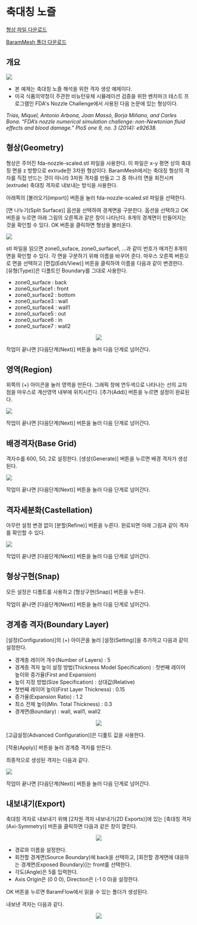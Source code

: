 # 축대칭 노즐

[형상 파일 다운로드](https://drive.google.com/file/d/1mWnujK9XPQyt5gnSD0Z4cF3hP67tHVA1/view?usp=sharing) 

[BaramMesh 폴더 다운로드](https://drive.google.com/file/d/1h3VUvhbEv6gdD8tPpWSNXwshjvHYwYch/view?usp=sharing)

## 개요 

[![](https://github.com/nextfoam/baram-pages/raw/main/screenshots/blood/intro.png)](https://github.com/nextfoam/baram-pages/raw/main/screenshots/blood/intro.png)

* 본 예제는 축대칭 노즐 해석을 위한 격자 생성 예제이다.
* 미국 식품의약청이 주관한 비뉴턴유체 시뮬레이션 검증을 위한 벤치마크 테스트 프로그램인 FDA's Nozzle Challenge에서 사용된 다음 논문에 있는 형상이다.

_Trias, Miquel, Antonio Arbona, Joan Massó, Borja Miñano, and Carles Bona. “FDA’s nozzle numerical simulation challenge: non-Newtonian fluid effects and blood damage.” PloS one 9, no. 3 (2014): e92638._ 

## 형상(Geometry)

형상은 주어진 fda-nozzle-scaled.stl 파일을 사용한다. 이 파일은 x-y 평면 상의 축대칭 면을 z 방향으로 extrude한 3차원 형상이다. BaramMesh에서는 축대칭 형상의 격자를 직접 만드는 것이 아니라 3차원 격자를 만들고 그 중 하나의 면을 회전시켜(extrude) 축대칭 격자로 내보내는 방식을 사용한다.

아래쪽의 [불러오기(import)] 버튼을 눌러 fda-nozzle-scaled.stl 파일을 선택한다.

[면 나누기(Split Surface)] 옵션을 선택하여 경계면을 구분한다. 옵션을 선택하고 OK 버튼을 누르면 아래 그림의 오른쪽과 같은 창이 나타난다. 8개의 경계면이 만들어지는 것을 확인할 수 있다. OK 버튼을 클릭하면 형상을 불러온다.

[![](https://github.com/nextfoam/baram-pages/raw/main/screenshots/mesh/nonNewtonianNozzle/importSTL.png)](https://github.com/nextfoam/baram-pages/raw/main/screenshots/mesh/nonNewtonianNozzle/importSTL.png)

stl 파일을 읽으면 zone0\_suface, zone0\_surface1, ...과 같이 번호가 매겨진 8개의 면을 확인할 수 있다. 각 면을 구분하기 위해 이름을 바꾸어 준다. 마우스 오른쪽 버튼으로 면을 선택하고 [편집(Edit/View)] 버튼을 클릭하여 이름을 다음과 같이 변경한다. [유형(Type)]은 디폴트인 Boundary를 그대로 사용한다.

+ zone0\_surface : back
+ zone0\_surface1 : front
+ zone0\_surface2 : bottom
+ zone0\_surface3 : wall
+ zone0\_surface4 : wall1
+ zone0\_surface5 : out
+ zone0\_surface6 : in
+ zone0\_surface7 : wall2


<p align='center'>
    <img src="https://github.com/nextfoam/baram-pages/raw/main/screenshots/mesh/nonNewtonianNozzle/changeName.png"  >
    <br> 
</p>

작업이 끝나면 [다음단계(Next)] 버튼을 눌러 다음 단계로 넘어간다.

<!-------------------------------------------------------------------------------------------------->
## 영역(Region)

위쪽의 (+) 아이콘을 눌러 영역을 만든다. 그래픽 창에 연두색으로 나타나는 선의 교차점을 마우스로 계산영역 내부에 위치시킨다. [추가(Add)] 버튼을 누르면 설정이 완료된다.

[![](https://github.com/nextfoam/baram-pages/raw/main/screenshots/mesh/nonNewtonianNozzle/region.png)](https://github.com/nextfoam/baram-pages/raw/main/screenshots/mesh/nonNewtonianNozzle/region.png)

작업이 끝나면 [다음단계(Next)] 버튼을 눌러 다음 단계로 넘어간다.

<!-------------------------------------------------------------------------------------------------->
## 배경격자(Base Grid)

격자수를 600, 50, 2로 설정한다. [생성(Generate)] 버튼을 누르면 배경 격자가 생성된다.

[![](https://github.com/nextfoam/baram-pages/raw/main/screenshots/mesh/nonNewtonianNozzle/baseGrid.png)](https://github.com/nextfoam/baram-pages/raw/main/screenshots/mesh/nonNewtonianNozzle/baseGrid.png)

작업이 끝나면 [다음단계(Next)] 버튼을 눌러 다음 단계로 넘어간다.

<!-------------------------------------------------------------------------------------------------->
## 격자세분화(Castellation)

아무런 설정 변경 없이 [분할(Refine)] 버튼을 누른다. 완료되면 아래 그림과 같이 격자를 확인할 수 있다.

[![](https://github.com/nextfoam/baram-pages/raw/main/screenshots/mesh/nonNewtonianNozzle/castel.png)](https://github.com/nextfoam/baram-pages/raw/main/screenshots/mesh/nonNewtonianNozzle/castel.png)

작업이 끝나면 [다음단계(Next)] 버튼을 눌러 다음 단계로 넘어간다.

<!-------------------------------------------------------------------------------------------------->
## 형상구현(Snap)

모든 설정은 디폴트를 사용하고 [형상구현(Snap)] 버튼을 누른다.

작업이 끝나면 [다음단계(Next)] 버튼을 눌러 다음 단계로 넘어간다.

<!-------------------------------------------------------------------------------------------------->
## 경계층 격자(Boundary Layer)

[설정(Configuration)]의 (+) 아이콘을 눌러 [설정(Setting)]을 추가하고 다음과 같이 설정한다.

+ 경계층 레이어 개수(Number of Layers) : 5
+ 경계층 격자 높이 설정 방법(Thickness Model Specification) : 첫번째 레이어 높이와 증가율(First and Expansion)
+ 높이 지정 방법(Size Specification) : 상대값(Relative)
+ 첫번째 레이어 높이(First Layer Thickness) : 0.15
+ 증가율(Expansion Ratio) : 1.2
+ 최소 전체 높이(Min. Total Thickness) : 0.3
+ 경계면(Boundary) : wall, wall1, wall2

<p align='center'>
    <img src="https://github.com/nextfoam/baram-pages/raw/main/screenshots/mesh/nonNewtonianNozzle/nozzle_layer.png"  >
    <br> 
</p>

[고급설정(Advanced Configuration)]은 디폹트 값을 사용한다.

[적용(Apply)] 버튼을 눌러 경계층 격자를 만든다.

최종적으로 생성된 격자는 다음과 같다. 

[![](https://github.com/nextfoam/baram-pages/raw/main/screenshots/mesh/nonNewtonianNozzle/layer.png)](https://github.com/nextfoam/baram-pages/raw/main/screenshots/mesh/nonNewtonianNozzle/layer.png)

작업이 끝나면 [다음단계(Next)] 버튼을 눌러 다음 단계로 넘어간다.

<!-------------------------------------------------------------------------------------------------->
## 내보내기(Export)

축대칭 격자로 내보내기 위해 [2차원 격자 내보내기(2D Exports)]에 있는 [축대칭 격자(Axi-Symmetry)] 버튼을 클릭하면 다음과 같은 창이 열린다.

<p align='center'>
    <img src="https://github.com/nextfoam/baram-pages/raw/main/screenshots/mesh/nonNewtonianNozzle/nozzle_export.png"  >
    <br> 
</p>

+ 경로와 이름을 설정한다.
+ 회전할 경계면(Source Boundary)에 back을 선택하고, [회전할 경계면에 대응하는 경계면(Exposed Boundary)]는 front를 선택한다.
+ 각도(Angle)은 5를 입력한다.
+ Axis Origin은 (0 0 0), Direction은 (-1 0 0)을 설정한다.

OK 버튼을 누르면 BaramFlow에서 읽을 수 있는 폴더가 생성된다. 

내보낸 격자는 다음과 같다.

<p align='center'>
    <img src="https://github.com/nextfoam/baram-pages/raw/main/screenshots/mesh/nonNewtonianNozzle/nozzle_exported_mesh.png"  >
    <br> 
</p>

